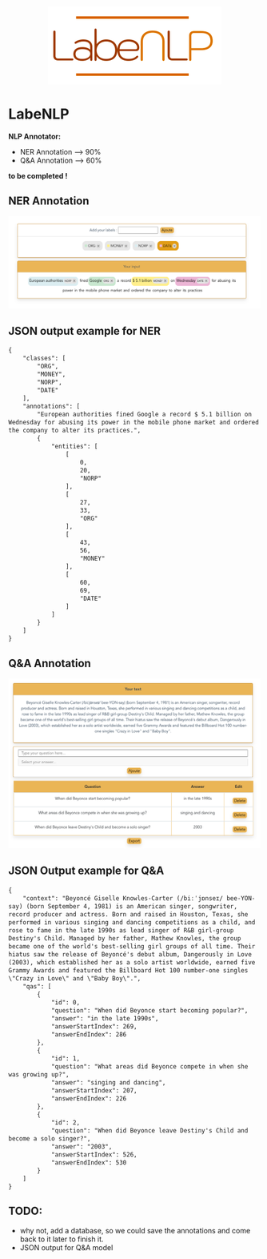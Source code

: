 <p align="center">
<img src="./src/assets/labenlp_logo.png">
</p>

# LabeNLP

**NLP Annotator:**

- NER Annotation --> 90%
- Q&A Annotation --> 60%

**to be completed !**

## NER Annotation
<p align="center">
<img src="./src/assets/ss-first-version.png">
</p>

## JSON output example for NER

```
{
    "classes": [
        "ORG",
        "MONEY",
        "NORP",
        "DATE"
    ],
    "annotations": [
        "European authorities fined Google a record $ 5.1 billion on Wednesday for abusing its power in the mobile phone market and ordered the company to alter its practices.",
        {
            "entities": [
                [
                    0,
                    20,
                    "NORP"
                ],
                [
                    27,
                    33,
                    "ORG"
                ],
                [
                    43,
                    56,
                    "MONEY"
                ],
                [
                    60,
                    69,
                    "DATE"
                ]
            ]
        }
    ]
}
```

## Q&A Annotation
<p align="center">
<img src="./src/assets/qa-annotation.png">
</p>

## JSON Output example for Q&A

```
{
    "context": "Beyoncé Giselle Knowles-Carter (/biːˈjɒnseɪ/ bee-YON-say) (born September 4, 1981) is an American singer, songwriter, record producer and actress. Born and raised in Houston, Texas, she performed in various singing and dancing competitions as a child, and rose to fame in the late 1990s as lead singer of R&B girl-group Destiny's Child. Managed by her father, Mathew Knowles, the group became one of the world's best-selling girl groups of all time. Their hiatus saw the release of Beyoncé's debut album, Dangerously in Love (2003), which established her as a solo artist worldwide, earned five Grammy Awards and featured the Billboard Hot 100 number-one singles \"Crazy in Love\" and \"Baby Boy\".",
    "qas": [
        {
            "id": 0,
            "question": "When did Beyonce start becoming popular?",
            "answer": "in the late 1990s",
            "answerStartIndex": 269,
            "answerEndIndex": 286
        },
        {
            "id": 1,
            "question": "What areas did Beyonce compete in when she was growing up?",
            "answer": "singing and dancing",
            "answerStartIndex": 207,
            "answerEndIndex": 226
        },
        {
            "id": 2,
            "question": "When did Beyonce leave Destiny's Child and become a solo singer?",
            "answer": "2003",
            "answerStartIndex": 526,
            "answerEndIndex": 530
        }
    ]
}
```


## TODO:

- why not, add a database, so we could save the annotations and come back to it later to finish it.
- JSON output for Q&A model